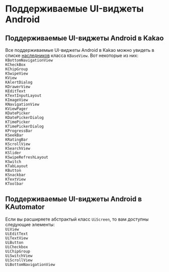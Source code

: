 # Поддерживаемые UI-виджеты Android

## Поддерживаемые UI-виджеты Android в Kakao
Все поддерживаемые UI-виджеты Android в Kakao можно увидеть в списке [наследников](https://kakaocup.github.io/Kakao/kakao/io.github.kakaocup.kakao.common.views/-k-base-view/index.html) класса `KBaseView`.
Вот некоторые из них:
<br> `KBottomNavigationView`
<br> `KCheckBox`
<br> `KChipGroup`
<br> `KSwipeView`
<br> `KView`
<br> `KAlertDialog`
<br> `KDrawerView`
<br> `KEditText`
<br> `KTextInputLayout`
<br> `KImageView`
<br> `KNavigationView`
<br> `KViewPager`
<br> `KDatePicker`
<br> `KDatePickerDialog`
<br> `KTimePicker`
<br> `KTimePickerDialog`
<br> `KProgressBar`
<br> `KSeekBar`
<br> `KRatingBar`
<br> `KScrollView`
<br> `KSearchView`
<br> `KSlider`
<br> `KSwipeRefreshLayout`
<br> `KSwitch`
<br> `KTabLayout`
<br> `KButton`
<br> `KSnackbar`
<br> `KTextView`
<br> `KToolbar`

## Поддерживаемые UI-виджеты Android в KAutomator
Если вы расширяете абстрактый класс `UiScreen`, то вам доступны следующие элементы:
<br> `UiView`
<br> `UiEditText`
<br> `UiTextView`
<br> `UiButton`
<br> `UiCheckbox`
<br> `UiChipGroup`
<br> `UiSwitchView`
<br> `UiScrollView`
<br> `UiBottomNavigationView`
